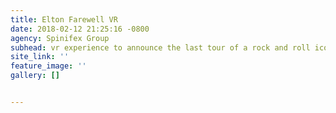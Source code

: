 ```yaml
---
title: Elton Farewell VR
date: 2018-02-12 21:25:16 -0800
agency: Spinifex Group
subhead: vr experience to announce the last tour of a rock and roll icon
site_link: ''
feature_image: ''
gallery: []


---
```

